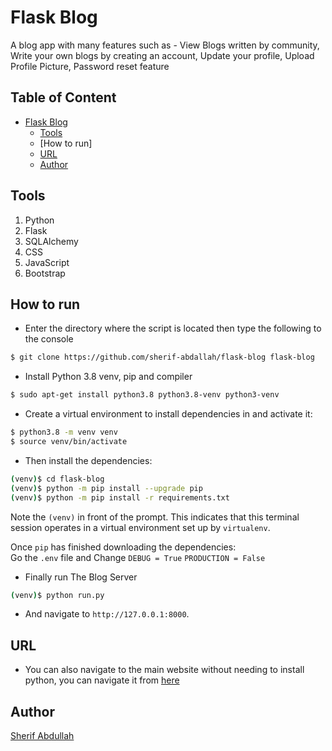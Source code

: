 # Flask Blog
A blog app with many features such as - View Blogs written by community, Write your own blogs by creating an account, Update your profile, Upload Profile Picture, Password reset feature


## Table of Content
- [Flask Blog](#flask-blog)
  * [Tools](#tools)
  * [How to run]
  * [URL](#URL)
  * [Author](#author)

## Tools
1. Python
2. Flask
3. SQLAlchemy
4. CSS
5. JavaScript
6. Bootstrap

## How to run
* Enter the directory where the script is located then type the following to the console
```sh
$ git clone https://github.com/sherif-abdallah/flask-blog flask-blog
```
* Install Python 3.8 venv, pip and compiler

```sh
$ sudo apt-get install python3.8 python3.8-venv python3-venv
```

* Create a virtual environment to install dependencies in and activate it:

```sh
$ python3.8 -m venv venv
$ source venv/bin/activate
```

* Then install the dependencies:

```sh
(venv)$ cd flask-blog
(venv)$ python -m pip install --upgrade pip
(venv)$ python -m pip install -r requirements.txt
```
Note the `(venv)` in front of the prompt. This indicates that this terminal
session operates in a virtual environment set up by `virtualenv`.

Once `pip` has finished downloading the dependencies: <br>
Go the `.env` file and Change  `DEBUG = True` `PRODUCTION = False`


* Finally run The Blog Server
```sh
(venv)$ python run.py
```
* And navigate to `http://127.0.0.1:8000`.


## URL
* You can also navigate to the main website without needing to install python, you can navigate it from [here](http://flaskblog.pythonanywhere.com/)
## Author
[Sherif Abdullah](https://github.com/sherif-abdallah)
